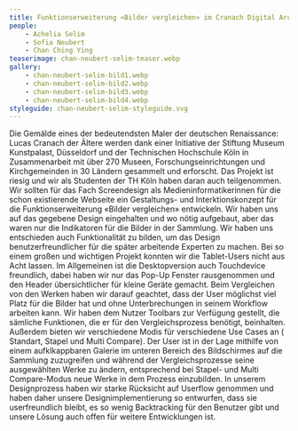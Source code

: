 ```yaml
---
title: Funktionserweiterung «Bilder vergleichen» im Cranach Digital Archive
people:
    - Achelia Selim
    - Sofia Neubert
    - Chan Ching Ying
teaserimage: chan-neubert-selim-teaser.webp
gallery:
    - chan-neubert-selim-bild1.webp
    - chan-neubert-selim-bild2.webp
    - chan-neubert-selim-bild3.webp
    - chan-neubert-selim-bild4.webp
styleguide: chan-neubert-selim-styleguide.svg
---
```


Die Gemälde eines der bedeutendsten Maler der deutschen Renaissance: Lucas Cranach der Ältere werden dank einer Initiative der Stiftung Museum Kunstpalast, Düsseldorf und der Technischen Hochschule Köln in Zusammenarbeit mit über 270 Museen, Forschungseinrichtungen und Kirchgemeinden in 30 Ländern gesammelt und erforscht. Das Projekt ist riesig und wir als Studenten der TH Köln haben daran auch teilgenommen. 
Wir sollten für das Fach Screendesign als Medieninformatikerinnen für die schon existierende Webseite ein Gestaltungs- und Interktionskonzept für die Funktionserweiterung «Bilder vergleichen» entwickeln. Wir haben uns auf das gegebene Design eingehalten und wo nötig aufgebaut, aber das waren nur die Indikatoren für die Bilder in der Sammlung. Wir haben uns entschieden auch Funktionalität zu bilden, um das Design benutzerfreundlicher für die später arbeitende Experten zu  machen. Bei so einem großen und wichtigen Projekt konnten wir die Tablet-Users nicht aus Acht lassen. Im Allgemeinen ist die Desktopversion auch Touchdevice freundlich, dabei haben wir nur das Pop-Up Fenster rausgenommen und den Header übersichtlicher für kleine Geräte gemacht. 
Beim Vergleichen von den Werken haben wir darauf geachtet, dass der User möglichst viel Platz für die Bilder hat und ohne Unterbrechungen in seinem Workflow arbeiten kann. Wir haben dem Nutzer Toolbars zur Verfügung gestellt, die sämliche Funktionen, die er für den Vergleichsprozess benötigt, beinhalten. Außerdem bieten wir verschiedene Modis für verschiedene Use Cases an ( Standart, Stapel und Multi Compare). Der User ist in der Lage mithilfe von einem aufklkappbaren Galerie im unteren Bereich des Bildschirmes auf die Sammlung zuzugreifen und während der Vergleichsprozesse seine ausgewählten Werke zu ändern, entsprechend bei Stapel- und Multi Compare-Modus neue Werke in dem Prozess einzubilden. 
In unserem Designprozess haben wir starke Rücksicht auf Userflow genommen und haben daher unsere Designimplementierung so entwurfen, dass sie userfreundlich bleibt, es so wenig Backtracking für den Benutzer gibt und unsere Lösung auch offen für weitere Entwicklungen ist. 
